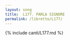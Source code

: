 ```yaml
---
layout: song
title:  L177. PARLA SIGNORE
permalink: /libretto/L177/
---
```

{% include canti/L177.md %}   